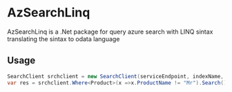 # AzSearchLinq

AzSearchLinq is a .Net package for query azure search with LINQ sintax translating the sintax to odata language

## Usage

```csharp
SearchClient srchclient = new SearchClient(serviceEndpoint, indexName, credential);
var res = srchclient.Where<Product>(x =>x.ProductName != "Mr").Search();

```
